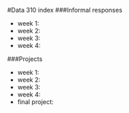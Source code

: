 
#Data 310 index
###Informal responses

- week 1: 
- week 2:
- week 3:
- week 4:

###Projects

- week 1:
- week 2:
- week 3:
- week 4:
- final project:
